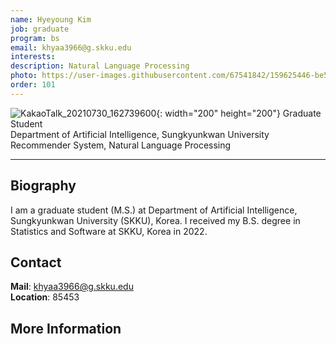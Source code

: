 ```yaml
---
name: Hyeyoung Kim
job: graduate
program: bs
email: khyaa3966@g.skku.edu
interests:
description: Natural Language Processing
photo: https://user-images.githubusercontent.com/67541842/159625446-be5ebcc8-0f18-404b-a145-2e6194608243.jpg
order: 101
---
```


![KakaoTalk_20210730_162739600](https://user-images.githubusercontent.com/67541842/159625446-be5ebcc8-0f18-404b-a145-2e6194608243.jpg){: width="200" height="200"}
Graduate Student<br>Department of Artificial Intelligence, Sungkyunkwan University<br>
Recommender System, Natural Language Processing

<hr>

## Biography
I am a graduate student (M.S.) at Department of Artificial Intelligence, Sungkyunkwan University (SKKU), Korea.
I received my B.S. degree in Statistics and Software at SKKU, Korea in 2022.

## Contact
**Mail**:   khyaa3966@g.skku.edu<br>
**Location**: 85453

## More Information
